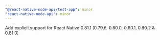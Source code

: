```yaml
---
"@react-native-node-api/test-app": minor
"react-native-node-api": minor
---
```


Add explicit support for React Native 0.81.1 (0.79.6, 0.80.0, 0.80.1, 0.80.2 & 0.81.0)

